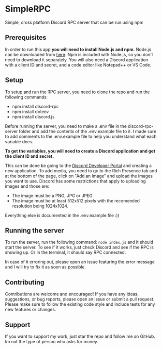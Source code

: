 # SimpleRPC
Simple, cross platform Discord RPC server that can be run using npm

## Prerequisites
In order to run this app **you will need to install Node.js and npm.** Node.js can be downloaded from [here](https://nodejs.org/en/download/). Npm is included with Node.js, so you don't need to download it separately.
You will also need a Discord application with a client ID and secret,
and a code editor like Notepad++ or VS Code.

## Setup
To setup and run the RPC server, you need to clone the repo and run the following commands:
- npm install discord-rpc
- npm install dotenv
- npm install discord.js

Before running the server, you need to make a .env file in the discord-rpc-server folder and add the contents of the .env.example file to it. I made sure to add comments to the .env.example file to help you understand what each variable does.

**To get the variables, you will need to create a Discord application and get the client ID and secret.**

This can be done be going to  the [Discord Developer Portal](https://discord.com/developers/applications) and creating a new application. To add media, you need to go to the Rich Presence tab and at the bottom of the page, click on "Add an Image" and upload the images you want to use. Discord has some restrictions that apply to uploading images and those are:

- The image must be a PNG, JPG or JPEG
- The image must be at least 512x512 pixels with the recomended resolution being 1024x1024.


Everything else is documented in the .env.example file :))

## Running the server

To run the server, run the following command: `node index.js` and it should start the server. To see if it works, just check Discord and see if the RPC is showing up. Or in the terminal, it should say RPC connected.

In case of it erroring out, please open an issue featuring the error message and I will try to fix it as soon as possible.

## Contributing

Contributions are welcome and encouraged! If you have any ideas, suggestions, or bug reports, please open an issue or submit a pull request. Please make sure to follow the existing code style and include tests for any new features or changes.

## Support

If you want to support my work, just star the repo and follow me on GitHub. Im not the type of person who asks for money.